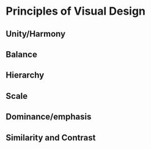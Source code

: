 # Principles of Visual Design

## Unity/Harmony

## Balance

## Hierarchy

## Scale

## Dominance/emphasis

## Similarity and Contrast